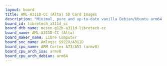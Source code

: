 ```yaml
---
layout: board
title: AML-A311D-CC (Alta) SD Card Images
description: "Minimal, pure and up-to-date vanilla Debian/Ubuntu arm64 SD card images for AML-A311D-CC (Alta) by Libre Computer, SoC: Amlogic S922X/A311D, CPU ISA: armv8"
board_id: libretech_a311d_cc
board_dtb_name: meson-g12b-a311d-libretech-cc
board_name: AML-A311D-CC (Alta)
board_maker_name: Libre Computer
board_soc_name: Amlogic S922X/A311D
board_cpu_name: ARM Cortex A73/A53 (armv8)
board_cpu_arch_isa: armv8
board_cpu_arch_debian: arm64
---
```

